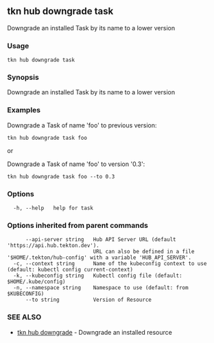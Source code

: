 ## tkn hub downgrade task

Downgrade an installed Task by its name to a lower version

### Usage

```
tkn hub downgrade task
```

### Synopsis

Downgrade an installed Task by its name to a lower version

### Examples


Downgrade a Task of name 'foo' to previous version:

    tkn hub downgrade task foo

or

Downgrade a Task of name 'foo' to version '0.3':

    tkn hub downgrade task foo --to 0.3


### Options

```
  -h, --help   help for task
```

### Options inherited from parent commands

```
      --api-server string   Hub API Server URL (default 'https://api.hub.tekton.dev').
                            URL can also be defined in a file '$HOME/.tekton/hub-config' with a variable 'HUB_API_SERVER'.
  -c, --context string      Name of the kubeconfig context to use (default: kubectl config current-context)
  -k, --kubeconfig string   Kubectl config file (default: $HOME/.kube/config)
  -n, --namespace string    Namespace to use (default: from $KUBECONFIG)
      --to string           Version of Resource
```

### SEE ALSO

* [tkn hub downgrade](tkn_hub_downgrade.md)	 - Downgrade an installed resource


